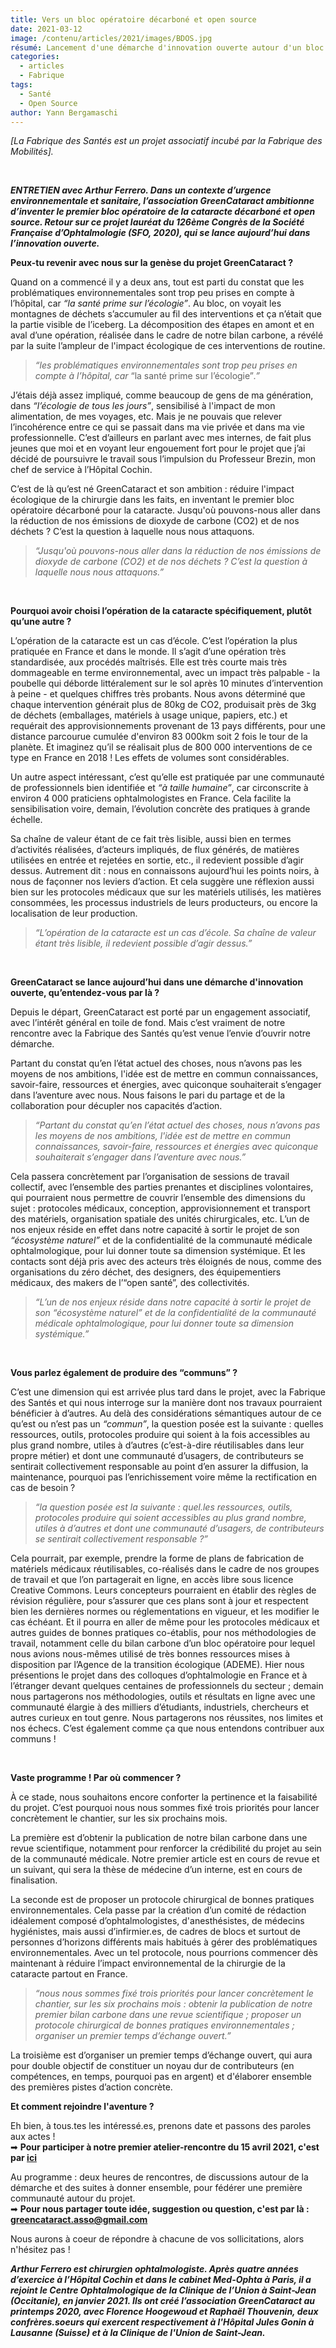 ```yaml
---
title: Vers un bloc opératoire décarboné et open source
date: 2021-03-12
image: /contenu/articles/2021/images/BDOS.jpg
résumé: Lancement d'une démarche d'innovation ouverte autour d'un bloc opératoire de la cataracte décarboné et open source.
categories: 
  - articles
  - Fabrique
tags: 
  - Santé
  - Open Source
author: Yann Bergamaschi
---
```


*[La Fabrique des Santés est un projet associatif incubé par la Fabrique des Mobilités].*

<br/>

***ENTRETIEN avec Arthur Ferrero. Dans un contexte d’urgence environnementale et sanitaire, l’association GreenCataract ambitionne d’inventer le premier bloc opératoire de la cataracte décarboné et open source. Retour sur ce projet lauréat du 126ème Congrès de la Société Française d’Ophtalmologie (SFO, 2020), qui se lance aujourd’hui dans l’innovation ouverte.***


**Peux-tu revenir avec nous sur la genèse du projet GreenCataract ?**

Quand on a commencé il y a deux ans, tout est parti du constat que les problématiques environnementales sont trop peu prises en compte à l’hôpital, car *“la santé prime sur l’écologie”*. Au bloc, on voyait les montagnes de déchets s’accumuler au fil des interventions et ça n’était que la partie visible de l’iceberg. La décomposition des étapes en amont et en aval d’une opération, réalisée dans le cadre de notre bilan carbone, a révélé par la suite l’ampleur de l'impact écologique de ces interventions de routine.

> *“les problématiques environnementales sont trop peu prises en compte à l’hôpital, car* “la santé prime sur l’écologie”*.”*

J’étais déjà assez impliqué, comme beaucoup de gens de ma génération, dans *“l’écologie de tous les jours”*, sensibilisé à l'impact de mon alimentation, de mes voyages, etc. Mais je ne pouvais que relever l’incohérence entre ce qui se passait dans ma vie privée et dans ma vie professionnelle. C’est d’ailleurs en parlant avec mes internes, de fait plus jeunes que moi et en voyant leur engouement fort pour le projet que j’ai décidé de poursuivre le travail sous l’impulsion du Professeur Brezin, mon chef de service à l’Hôpital Cochin. 

C’est de là qu’est né GreenCataract et son ambition : réduire l'impact écologique de la chirurgie dans les faits, en inventant le premier bloc opératoire décarboné pour la cataracte. Jusqu'où pouvons-nous aller dans la réduction de nos émissions de dioxyde de carbone (CO2) et de nos déchets ? C’est la question à laquelle nous nous attaquons.

> *“Jusqu'où pouvons-nous aller dans la réduction de nos émissions de dioxyde de carbone (CO2) et de nos déchets ? C’est la question à laquelle nous nous attaquons.”*

<br/>

**Pourquoi avoir choisi l’opération de la cataracte spécifiquement, plutôt qu’une autre ?**

L’opération de la cataracte est un cas d’école. C’est l’opération la plus pratiquée en France et dans le monde. Il s’agit d’une opération très standardisée, aux procédés maîtrisés. Elle est très courte mais très dommageable en terme environnemental, avec un impact très palpable - la poubelle qui déborde littéralement sur le sol après 10 minutes d’intervention à peine - et quelques chiffres très probants. Nous avons déterminé que chaque intervention générait plus de 80kg de CO2, produisait près de 3kg de déchets (emballages, matériels à usage unique, papiers, etc.) et requérait des approvisionnements provenant de 13 pays différents, pour une distance parcourue cumulée d'environ 83 000km soit 2 fois le tour de la planète. Et imaginez qu’il se réalisait plus de 800 000 interventions de ce type en France en 2018 ! Les effets de volumes sont considérables. 

Un autre aspect intéressant, c’est qu’elle est pratiquée par une communauté de professionnels bien identifiée et *“à taille humaine”*, car circonscrite à environ 4 000 praticiens ophtalmologistes en France. Cela facilite la sensibilisation voire, demain, l’évolution concrète des pratiques à grande échelle.

Sa chaîne de valeur étant de ce fait très lisible, aussi bien en termes d’activités réalisées, d’acteurs impliqués, de flux générés, de matières utilisées en entrée et rejetées en sortie, etc., il redevient possible d’agir dessus. Autrement dit : nous en connaissons aujourd’hui les points noirs, à nous de façonner nos leviers d’action. Et cela suggère une réflexion aussi bien sur les protocoles médicaux que sur les matériels utilisés, les matières consommées, les processus industriels de leurs producteurs, ou encore la localisation de leur production.

> *“L’opération de la cataracte est un cas d’école. Sa chaîne de valeur étant très lisible, il redevient possible d’agir dessus.”*

<br/>

**GreenCataract se lance aujourd’hui dans une démarche d'innovation ouverte, qu’entendez-vous par là ?**

Depuis le départ, GreenCataract est porté par un engagement associatif, avec l’intérêt général en toile de fond. Mais c’est vraiment de notre rencontre avec la Fabrique des Santés qu’est venue l’envie d’ouvrir notre démarche.

Partant du constat qu’en l’état actuel des choses, nous n’avons pas les moyens de nos ambitions, l'idée est de mettre en commun connaissances, savoir-faire, ressources et énergies, avec quiconque souhaiterait s’engager dans l’aventure avec nous. Nous faisons le pari du partage et de la collaboration pour décupler nos capacités d’action. 

> *“Partant du constat qu’en l’état actuel des choses, nous n’avons pas les moyens de nos ambitions, l'idée est de mettre en commun connaissances, savoir-faire, ressources et énergies avec quiconque souhaiterait s’engager dans l’aventure avec nous.”*

Cela passera concrètement par l’organisation de sessions de travail collectif, avec l’ensemble des parties prenantes et disciplines volontaires, qui pourraient nous permettre de couvrir l’ensemble des dimensions du sujet : protocoles médicaux, conception, approvisionnement et transport des matériels, organisation spatiale des unités chirurgicales, etc. L’un de nos enjeux réside en effet dans notre capacité à sortir le projet de son *“écosystème naturel”* et de la confidentialité de la communauté médicale ophtalmologique, pour lui donner toute sa dimension systémique. Et les contacts sont déjà pris avec des acteurs très éloignés de nous, comme des organisations du zéro déchet, des designers, des équipementiers médicaux, des makers de l’“open santé”, des collectivités.

> *“L’un de nos enjeux réside dans notre capacité à sortir le projet de son “écosystème naturel” et de la confidentialité de la communauté médicale ophtalmologique, pour lui donner toute sa dimension systémique.”*

<br/>

**Vous parlez également de produire des “communs” ?**

C’est une dimension qui est arrivée plus tard dans le projet, avec la Fabrique des Santés et qui nous interroge sur la manière dont nos travaux pourraient bénéficier à d’autres. Au delà des considérations sémantiques autour de ce qu’est ou n’est pas un *“commun”*, la question posée est la suivante : quelles ressources, outils, protocoles produire qui soient à la fois accessibles au plus grand nombre, utiles à d’autres (c’est-à-dire réutilisables dans leur propre métier) et dont une communauté d’usagers, de contributeurs se sentirait collectivement responsable au point d’en assurer la diffusion, la maintenance, pourquoi pas l’enrichissement voire même la rectification en cas de besoin ? 

> *“la question posée est la suivante : quel.les ressources, outils, protocoles produire qui soient accessibles au plus grand nombre, utiles à d’autres et dont une communauté d’usagers, de contributeurs se sentirait collectivement responsable ?”*

Cela pourrait, par exemple, prendre la forme de plans de fabrication de matériels médicaux réutilisables, co-réalisés dans le cadre de nos groupes de travail et que l’on partagerait en ligne, en accès libre sous licence Creative Commons. Leurs concepteurs pourraient en établir des règles de révision régulière, pour s’assurer que ces plans sont à jour et respectent bien les dernières normes ou réglementations en vigueur, et les modifier le cas échéant. Et il pourra en aller de même pour les protocoles médicaux et autres guides de bonnes pratiques co-établis, pour nos méthodologies de travail, notamment celle du bilan carbone d’un bloc opératoire pour lequel nous avions nous-mêmes utilisé de très bonnes ressources mises à disposition par l’Agence de la transition écologique (ADEME). Hier nous présentions le projet dans des colloques d’ophtalmologie en France et à l’étranger devant quelques centaines de professionnels du secteur ; demain nous partagerons nos méthodologies, outils et résultats en ligne avec une communauté élargie à des milliers d’étudiants, industriels, chercheurs et autres curieux en tout genre. Nous partagerons nos réussites, nos limites et nos échecs. C’est également comme ça que nous entendons contribuer aux communs !

<br/>

**Vaste programme ! Par où commencer ?**

À ce stade, nous souhaitons encore conforter la pertinence et la faisabilité du projet. C’est pourquoi nous nous sommes fixé trois priorités pour lancer concrètement le chantier, sur les six prochains mois. 

La première est d’obtenir la publication de notre bilan carbone dans une revue scientifique, notamment pour renforcer la crédibilité du projet au sein de la communauté médicale. Notre premier article est en cours de revue et un suivant, qui sera la thèse de médecine d’un interne, est en cours de finalisation. 

La seconde est de proposer un protocole chirurgical de bonnes pratiques environnementales. Cela passe par la création d’un comité de rédaction idéalement composé d’ophtalmologistes, d'anesthésistes, de médecins hygiénistes, mais aussi d’infirmier.es, de cadres de blocs et surtout de personnes d’horizons différents mais habitués à gérer des problématiques environnementales. Avec un tel protocole, nous pourrions commencer dès maintenant à réduire l’impact environnemental de la chirurgie de la cataracte partout en France. 

> *“nous nous sommes fixé trois priorités pour lancer concrètement le chantier, sur les six prochains mois : obtenir la publication de notre premier bilan carbone dans une revue scientifique ; proposer un protocole chirurgical de bonnes pratiques environnementales ; organiser un premier temps d’échange ouvert.”*

La troisième est d’organiser un premier temps d’échange ouvert, qui aura pour double objectif de constituer un noyau dur de contributeurs (en compétences, en temps, pourquoi pas en argent) et d'élaborer ensemble des premières pistes d’action concrète. 
<br/>

**Et comment rejoindre l'aventure ?**

Eh bien, à tous.tes les intéressé.es, prenons date et passons des paroles aux actes ! 
<br/>
➡ **Pour participer à notre premier atelier-rencontre du 15 avril 2021, c'est par [ici](https://www.helloasso.com/associations/la-fabrique-des-santes/evenements/bloc-operatoire-decarbone-et-open-source)** 

Au programme : deux heures de rencontres, de discussions autour de la démarche et des suites à donner ensemble, pour fédérer une première communauté autour du projet.
<br/>
➡ **Pour nous partager toute idée, suggestion ou question, c'est par là : greencataract.asso@gmail.com**  

Nous aurons à coeur de répondre à chacune de vos sollicitations, alors n'hésitez pas !


***Arthur Ferrero est chirurgien ophtalmologiste. Après quatre années d’exercice à l’Hôpital Cochin et dans le cabinet Med-Ophta à Paris, il a rejoint le Centre Ophtalmologique de la Clinique de l’Union à Saint-Jean (Occitanie), en janvier 2021. Ils ont créé l’association GreenCataract au printemps 2020, avec Florence Hoogewoud et Raphaël Thouvenin, deux confrères.soeurs qui exercent respectivement à l'Hôpital Jules Gonin à Lausanne (Suisse) et à la Clinique de l'Union de Saint-Jean.***

